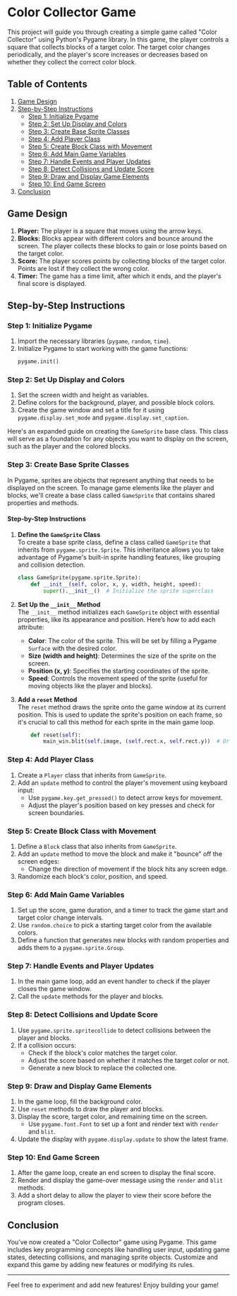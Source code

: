 # Color Collector Game

This project will guide you through creating a simple game called "Color Collector" using Python's Pygame library. In this game, the player controls a square that collects blocks of a target color. The target color changes periodically, and the player's score increases or decreases based on whether they collect the correct color block.

## Table of Contents

1. [Game Design](#game-design)
2. [Step-by-Step Instructions](#step-by-step-instructions)
   - [Step 1: Initialize Pygame](#step-1-initialize-pygame)
   - [Step 2: Set Up Display and Colors](#step-2-set-up-display-and-colors)
   - [Step 3: Create Base Sprite Classes](#step-3-create-base-sprite-classes)
   - [Step 4: Add Player Class](#step-4-add-player-class)
   - [Step 5: Create Block Class with Movement](#step-5-create-block-class-with-movement)
   - [Step 6: Add Main Game Variables](#step-6-add-main-game-variables)
   - [Step 7: Handle Events and Player Updates](#step-7-handle-events-and-player-updates)
   - [Step 8: Detect Collisions and Update Score](#step-8-detect-collisions-and-update-score)
   - [Step 9: Draw and Display Game Elements](#step-9-draw-and-display-game-elements)
   - [Step 10: End Game Screen](#step-10-end-game-screen)
3. [Conclusion](#conclusion)

## Game Design

1. **Player:** The player is a square that moves using the arrow keys.
2. **Blocks:** Blocks appear with different colors and bounce around the screen. The player collects these blocks to gain or lose points based on the target color.
3. **Score:** The player scores points by collecting blocks of the target color. Points are lost if they collect the wrong color.
4. **Timer:** The game has a time limit, after which it ends, and the player's final score is displayed.

## Step-by-Step Instructions

### Step 1: Initialize Pygame

1. Import the necessary libraries (`pygame`, `random`, `time`).
2. Initialize Pygame to start working with the game functions:
   ```python
   pygame.init()
   ```

### Step 2: Set Up Display and Colors

1. Set the screen width and height as variables.
2. Define colors for the background, player, and possible block colors.
3. Create the game window and set a title for it using `pygame.display.set_mode` and `pygame.display.set_caption`.

Here's an expanded guide on creating the `GameSprite` base class. This class will serve as a foundation for any objects you want to display on the screen, such as the player and the colored blocks.

### Step 3: Create Base Sprite Classes

In Pygame, sprites are objects that represent anything that needs to be displayed on the screen. To manage game elements like the player and blocks, we'll create a base class called `GameSprite` that contains shared properties and methods.

#### Step-by-Step Instructions

1. **Define the `GameSprite` Class**  
   To create a base sprite class, define a class called `GameSprite` that inherits from `pygame.sprite.Sprite`. This inheritance allows you to take advantage of Pygame's built-in sprite handling features, like grouping and collision detection.
   
   ```python
   class GameSprite(pygame.sprite.Sprite):
       def __init__(self, color, x, y, width, height, speed):
           super().__init__()  # Initialize the sprite superclass
   ```

2. **Set Up the `__init__` Method**  
   The `__init__` method initializes each `GameSprite` object with essential properties, like its appearance and position. Here’s how to add each attribute:

   - **Color**: The color of the sprite. This will be set by filling a Pygame `Surface` with the desired color.
   - **Size (width and height)**: Determines the size of the sprite on the screen.
   - **Position (x, y)**: Specifies the starting coordinates of the sprite.
   - **Speed**: Controls the movement speed of the sprite (useful for moving objects like the player and blocks).

3. **Add a `reset` Method**  
   The `reset` method draws the sprite onto the game window at its current position. This is used to update the sprite's position on each frame, so it's crucial to call this method for each sprite in the main game loop.

   ```python
       def reset(self):
           main_win.blit(self.image, (self.rect.x, self.rect.y))  # Draw the sprite on the game window
   ```

### Step 4: Add Player Class

1. Create a `Player` class that inherits from `GameSprite`.
2. Add an `update` method to control the player's movement using keyboard input:
   - Use `pygame.key.get_pressed()` to detect arrow keys for movement.
   - Adjust the player's position based on key presses and check for screen boundaries.

### Step 5: Create Block Class with Movement

1. Define a `Block` class that also inherits from `GameSprite`.
2. Add an `update` method to move the block and make it "bounce" off the screen edges:
   - Change the direction of movement if the block hits any screen edge.
3. Randomize each block's color, position, and speed.

### Step 6: Add Main Game Variables

1. Set up the score, game duration, and a timer to track the game start and target color change intervals.
2. Use `random.choice` to pick a starting target color from the available colors.
3. Define a function that generates new blocks with random properties and adds them to a `pygame.sprite.Group`.

### Step 7: Handle Events and Player Updates

1. In the main game loop, add an event handler to check if the player closes the game window.
2. Call the `update` methods for the player and blocks.

### Step 8: Detect Collisions and Update Score

1. Use `pygame.sprite.spritecollide` to detect collisions between the player and blocks.
2. If a collision occurs:
   - Check if the block's color matches the target color.
   - Adjust the score based on whether it matches the target color or not.
   - Generate a new block to replace the collected one.

### Step 9: Draw and Display Game Elements

1. In the game loop, fill the background color.
2. Use `reset` methods to draw the player and blocks.
3. Display the score, target color, and remaining time on the screen.
   - Use `pygame.font.Font` to set up a font and render text with `render` and `blit`.
4. Update the display with `pygame.display.update` to show the latest frame.

### Step 10: End Game Screen

1. After the game loop, create an end screen to display the final score.
2. Render and display the game-over message using the `render` and `blit` methods.
3. Add a short delay to allow the player to view their score before the program closes.

## Conclusion

You've now created a "Color Collector" game using Pygame. This game includes key programming concepts like handling user input, updating game states, detecting collisions, and managing sprite objects. Customize and expand this game by adding new features or modifying its rules.

--- 

Feel free to experiment and add new features! Enjoy building your game!
